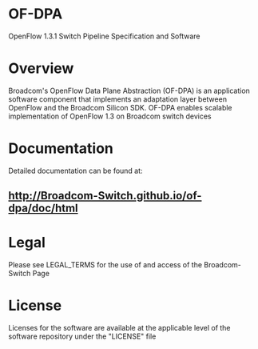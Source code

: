 OF-DPA
======

OpenFlow 1.3.1 Switch Pipeline Specification and Software

Overview
========

Broadcom's OpenFlow Data Plane Abstraction (OF-DPA) is an application software
component that implements an adaptation layer between OpenFlow and the
Broadcom Silicon SDK. OF-DPA enables scalable implementation of OpenFlow 1.3
on Broadcom switch devices

Documentation
=============

Detailed documentation can be found at:

## http://Broadcom-Switch.github.io/of-dpa/doc/html

Legal
=====

Please see LEGAL_TERMS for the use of and access of the Broadcom-Switch Page

License
=======

Licenses for the software are available at the applicable level of the
software repository under the "LICENSE" file

